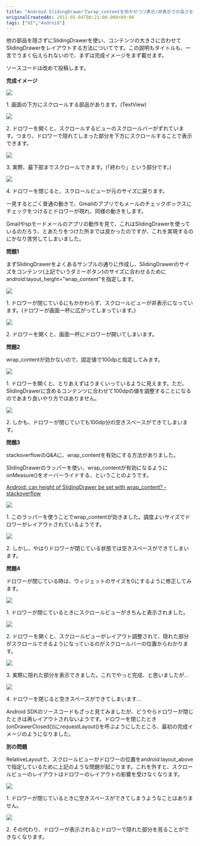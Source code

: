 ```yaml
---
title: "Android SlidingDrawerでwrap_contentを効かせつつ表示/非表示での高さを切り替える"
originalCreatedAt: 2011-05-04T00:21:00.000+09:00
tags: ["UI","Android"]
---
```

他の部品を隠さずにSlidingDrawerを使い、コンテンツの大きさに合わせてSlidingDrawerをレイアウトする方法についてです。この説明もタイトルも、一言でうまく伝えられないので、まずは完成イメージをまず載せます。

ソースコードは改めて投稿します。
<!--more-->
**完成イメージ**

[![](/img/2011-05-android-slidingdrawerwrapcontent_1.png)](/img/2011-05-android-slidingdrawerwrapcontent_1.png)

1\. 画面の下方にスクロールする部品があります。(TextView)

[![](/img/2011-05-android-slidingdrawerwrapcontent_2.png)](/img/2011-05-android-slidingdrawerwrapcontent_2.png)

2\. ドロワーを開くと、スクロールするビューのスクロールバーがずれています。つまり、ドロワーで隠れてしまった部分を下方にスクロールすることで表示できます。

[![](/img/2011-05-android-slidingdrawerwrapcontent_3.png)](/img/2011-05-android-slidingdrawerwrapcontent_3.png)

3\. 実際、最下部までスクロールできます。(「終わり」という部分です。)

[![](/img/2011-05-android-slidingdrawerwrapcontent_4.png)](/img/2011-05-android-slidingdrawerwrapcontent_4.png)

4\. ドロワーを閉じると、スクロールビューが元のサイズに戻ります。

一見するとごく普通の動きで、Gmailのアプリでもメールのチェックボックスにチェックをつけるとドロワーが現れ、同様の動きをします。

Gmailやspモードメールのアプリの動作を見て、これはSlidingDrawerを使っているのだろう、とあたりをつけた所までは良かったのですが、これを実現するのにかなり苦労してしまいました。

**問題1**

まずSlidingDrawerをよくあるサンプルの通りに作成し、SlidingDrawerのサイズをコンテンツ(上記でいうダミーボタン)のサイズに合わせるためにandroid:layout\_height="wrap\_content"を指定します。

[![](/img/2011-05-android-slidingdrawerwrapcontent_5.png)](/img/2011-05-android-slidingdrawerwrapcontent_5.png)

1\. ドロワーが閉じているにもかかわらず、スクロールビューが非表示になっています。(ドロワーが画面一杯に広がってしまっています。)

[![](/img/2011-05-android-slidingdrawerwrapcontent_6.png)](/img/2011-05-android-slidingdrawerwrapcontent_6.png)

2\. ドロワーを開くと、画面一杯にドロワーが開いてしまいます。

**問題2**

wrap\_contentが効かないので、固定値で100dpと指定してみます。

[![](/img/2011-05-android-slidingdrawerwrapcontent_7.png)](/img/2011-05-android-slidingdrawerwrapcontent_7.png)

1\. ドロワーを開くと、とりあえずはうまくいっているように見えます。ただ、SlidingDrawerに含めるコンテンツに合わせて100dpの値を調整することになるのであまり良いやり方ではありません。

[![](/img/2011-05-android-slidingdrawerwrapcontent_8.png)](/img/2011-05-android-slidingdrawerwrapcontent_8.png)

2\. しかも、ドロワーが閉じていても100dp分の空きスペースができてしまいます。

**問題3**

stackoverflowのQ&Aに、wrap\_contentを有効にする方法がありました。

SlidingDrawerのラッパーを使い、wrap\_contentが有効になるようにonMeasure()をオーバーライドする、ということのようです。

[Android: can height of SlidingDrawer be set with wrap\_content? - stackoverflow](http://stackoverflow.com/questions/3654492/android-can-height-of-slidingdrawer-be-set-with-wrap-content/4265553#4265553)

[![](/img/2011-05-android-slidingdrawerwrapcontent_9.png)](/img/2011-05-android-slidingdrawerwrapcontent_9.png)

1\. このラッパーを使うことでwrap\_contentが効きました。調度よいサイズでドロワーがレイアウトされているようです。

[![](/img/2011-05-android-slidingdrawerwrapcontent_10.png)](/img/2011-05-android-slidingdrawerwrapcontent_10.png)

2\. しかし、やはりドロワーが閉じている状態では空きスペースができてしまいます。

**問題4**

ドロワーが閉じている時は、ウィジェットのサイズを0にするように修正してみます。

[![](/img/2011-05-android-slidingdrawerwrapcontent_11.png)](/img/2011-05-android-slidingdrawerwrapcontent_11.png)

1\. ドロワーが閉じているときにスクロールビューがきちんと表示されました。

[![](/img/2011-05-android-slidingdrawerwrapcontent_12.png)](/img/2011-05-android-slidingdrawerwrapcontent_12.png)

2\. ドロワーを開くと、スクロールビューがレイアウト調整されて、隠れた部分がスクロールできるようになっているのがスクロールバーの位置からわかります。

[![](/img/2011-05-android-slidingdrawerwrapcontent_13.png)](/img/2011-05-android-slidingdrawerwrapcontent_13.png)

3\. 実際に隠れた部分を表示できました。これでやっと完成、と思いましたが…

[![](/img/2011-05-android-slidingdrawerwrapcontent_14.png)](/img/2011-05-android-slidingdrawerwrapcontent_14.png)

4\. ドロワーを閉じると空きスペースができてしまいます…

Android SDKのソースコードもざっと見てみましたが、どうやらドロワーが閉じたときは再レイアウトされないようです。ドロワーを閉じたとき(onDrawerClosed())にrequestLayout()を呼ぶようにしたところ、最初の完成イメージのようになりました。

**別の問題**

RelativeLayoutで、スクロールビューがドロワーの位置をandroid:layout\_aboveで指定しているために上記のような問題が起こります。これを外すと、スクロールビューのレイアウトはドロワーのレイアウトの影響を受けなくなります。

[![](/img/2011-05-android-slidingdrawerwrapcontent_15.png)](/img/2011-05-android-slidingdrawerwrapcontent_15.png)

1\. ドロワーが閉じているときに空きスペースができてしまうようなことはありません。

[![](/img/2011-05-android-slidingdrawerwrapcontent_16.png)](/img/2011-05-android-slidingdrawerwrapcontent_16.png)

2\. その代わり、ドロワーが表示されるとドロワーで隠れた部分を見ることができなくなります。
